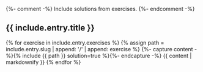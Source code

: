 {%- comment -%}
  Include solutions from exercises.
{%- endcomment -%}
<h2 id="{{ include.entry.slug }}">{{ include.entry.title }}</h2>

{% for exercise in include.entry.exercises %}
{% assign path = include.entry.slug | append: '/' | append: exercise %}
{%- capture content -%}{% include {{ path }} solution=true %}{%- endcapture -%}
{{ content | markdownify }}
{% endfor %}
